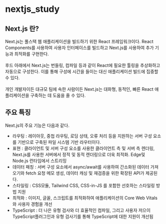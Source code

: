 # nextjs_study

## Next.js 란?

Next.js는 풀스택 웹 애플리케이션을 빌드하기 위한 React 프레임워크이다. React Components를 사용하여 사용자 인터페이스를 빌드하고 Next.js를 사용하여 추가 기능과 최적화를 구현한다.<br/><br/>
후드 아래에서 Next.js는 번들링, 컴파일 등과 같이 React에 필요한 툴링을 추상화하고 자동으로 구성한다. 이를 통해 구성에 시간을 들이는 대신 애플리케이션 빌드에 집중할 수 있다.<br/><br/>
개인 개발자이든 대규모 팀에 속한 사람이든 Next.js는 대화형, 동적인, 빠른 React 애플리케이션을 구축하는 데 도움을 줄 수 있다.

## 주요 특징

Next.js의 주요 기능은 다음과 같다.
- 라우팅 : 레이아웃, 중첩 라우팅, 로딩 상태, 오류 처리 등을 지원하는 서버 구성 요소를 기반으로 구축된 파일 시스템 기반 라우터이다.
- 표현 : 클라이언트 및 서버 구성 요소를 사용한 클라이언트 측 및 서버 측 렌더링, Next.js를 사용한 서버에서 정적 및 동적 렌더링으로 더욱 최적화. Edge및 Node.js 런타임에서 스트리밍
- 데이터 패칭 : 서버 구성 요소에서 async/await를 사용하여 간소화된 데이터 가져오기와 fetch 요청 메모 생성, 데이터 캐싱 및 재검증을 위한 확장된 API가 제공된다.
- 스타일링 : CSS모듈, Tailwind CSS, CSS-in-JS 를 포함한 선호하는 스타일링 방법 지원
- 최적화 : 이미지, 글꼴, 스크립트를 최적화하여 애플리케이션의 Core Web Vitals와 사용자 경험을 개선
- TypeScript : 더 나은 유형 검사와 더 효율적인 컴파일, 그리고 사용자 저으이 TypeScript플러그인과 유형 검사기를 통해 TypeScript에 대한 지원이 개선됨
